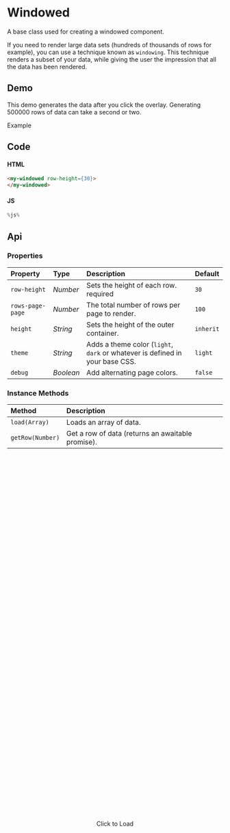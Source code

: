 # Windowed
A base class used for creating a windowed component.

If you need to render large data sets (hundreds of thousands of rows for
example), you can use a technique known as `windowing`. This technique renders
a subset of your data, while giving the user the impression that all the data
has been rendered.

## Demo

This demo generates the data after you click the overlay. Generating 500000
rows of data can take a second or two.

<style nonce="%nonce%">
  body > main div.example .content.windowed-example {
    max-width: initial;
    padding: 0;
    position: relative;
  }
 
  my-windowed {
    height: 300px;
  }

  my-windowed .th {
    background: var(--border);
  }

  my-windowed .th,
  my-windowed .tr {
    height: 30px;
    display: flex;
    overflow: hidden;
    border-bottom: 1px solid var(--border);
  }

  my-windowed .tr:hover {
    background: var(--accent);
    color: white;
    cursor: default;
  }

  my-windowed .td {
    white-space: nowrap;
    display: inline-block;
    text-overflow: ellipsis;
    overflow: hidden;
    width: 100px;
    font-family: var(--monospace);
    font-size: 14px;
    height: 30px;
    line-height: 30px;
    flex-basis: 33.3%;
    padding: 0 4px;
  }

  #click-to-load {
    position: absolute;
    display: flex;
    left: 0;
    right: 0;
    background: var(--window);
    z-index: 1;
    top: 0;
    bottom: 0;
    cursor: pointer;
    opacity: 1;
    transition: all 1.5s;
  }

  #click-to-load span {
    margin: auto;
  }

  #click-to-load.hidden {
    opacity: 0;
    z-index: -1;
  }
</style>

<div class="example">
  <div class="header">Example</div>
  <div class="content windowed-example">
    <div id="click-to-load">
      <span>Click to Load</span>
    </div>
    <my-windowed row-height='30'>
    </my-windowed>
  </div>
</div>

## Code

#### HTML

```html
<my-windowed row-height={30}>
</my-windowed>
```

#### JS

```js
%js%
```

## Api

### Properties

| Property | Type | Description | Default |
| :--- | :--- | :--- | :--- |
| `row-height` | *Number* | Sets the height of each row. <span class="req">required</soan> | `30` |
| `rows-page-page` | *Number* | The total number of rows per page to render. | `100` |
| `height` | *String* | Sets the height of the outer container. | `inherit` |
| `theme` | *String* | Adds a theme color (`light`, `dark` or whatever is defined in your base CSS. | `light` |
| `debug` | *Boolean* | Add alternating page colors. | `false` |

### Instance Methods

| Method | Description |
| :--- | :--- |
| `load(Array)` | Loads an array of data. |
| `getRow(Number)` | Get a row of data (returns an awaitable promise). |

